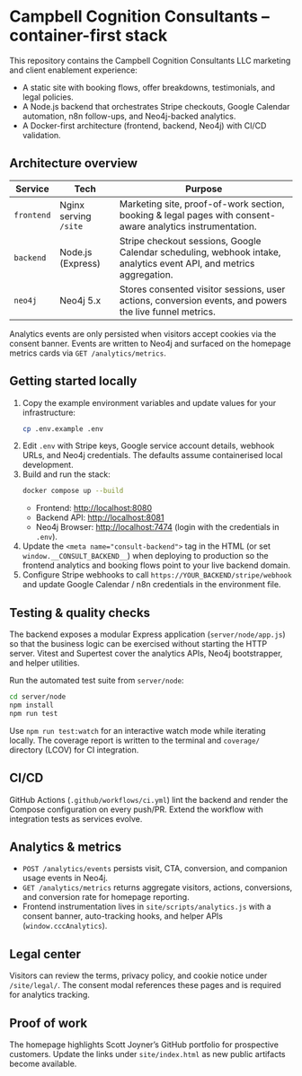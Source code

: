 # Campbell Cognition Consultants – container-first stack

This repository contains the Campbell Cognition Consultants LLC marketing and client enablement experience:

- A static site with booking flows, offer breakdowns, testimonials, and legal policies.
- A Node.js backend that orchestrates Stripe checkouts, Google Calendar automation, n8n follow-ups, and Neo4j-backed analytics.
- A Docker-first architecture (frontend, backend, Neo4j) with CI/CD validation.

## Architecture overview

| Service   | Tech | Purpose |
|-----------|------|---------|
| `frontend` | Nginx serving `/site` | Marketing site, proof-of-work section, booking & legal pages with consent-aware analytics instrumentation. |
| `backend`  | Node.js (Express) | Stripe checkout sessions, Google Calendar scheduling, webhook intake, analytics event API, and metrics aggregation. |
| `neo4j`    | Neo4j 5.x | Stores consented visitor sessions, user actions, conversion events, and powers the live funnel metrics. |

Analytics events are only persisted when visitors accept cookies via the consent banner. Events are written to Neo4j and surfaced on the homepage metrics cards via `GET /analytics/metrics`.

## Getting started locally

1. Copy the example environment variables and update values for your infrastructure:
   ```bash
   cp .env.example .env
   ```
2. Edit `.env` with Stripe keys, Google service account details, webhook URLs, and Neo4j credentials. The defaults assume containerised local development.
3. Build and run the stack:
   ```bash
   docker compose up --build
   ```
   - Frontend: <http://localhost:8080>
   - Backend API: <http://localhost:8081>
   - Neo4j Browser: <http://localhost:7474> (login with the credentials in `.env`).
4. Update the `<meta name="consult-backend">` tag in the HTML (or set `window.__CONSULT_BACKEND__`) when deploying to production so the frontend analytics and booking flows point to your live backend domain.
5. Configure Stripe webhooks to call `https://YOUR_BACKEND/stripe/webhook` and update Google Calendar / n8n credentials in the environment file.

## Testing & quality checks

The backend exposes a modular Express application (`server/node/app.js`) so that the business logic can be exercised without starting the HTTP server. Vitest and Supertest cover the analytics APIs, Neo4j bootstrapper, and helper utilities.

Run the automated test suite from `server/node`:

```bash
cd server/node
npm install
npm run test
```

Use `npm run test:watch` for an interactive watch mode while iterating locally. The coverage report is written to the terminal and `coverage/` directory (LCOV) for CI integration.

## CI/CD

GitHub Actions (`.github/workflows/ci.yml`) lint the backend and render the Compose configuration on every push/PR. Extend the workflow with integration tests as services evolve.

## Analytics & metrics

- `POST /analytics/events` persists visit, CTA, conversion, and companion usage events in Neo4j.
- `GET /analytics/metrics` returns aggregate visitors, actions, conversions, and conversion rate for homepage reporting.
- Frontend instrumentation lives in `site/scripts/analytics.js` with a consent banner, auto-tracking hooks, and helper APIs (`window.cccAnalytics`).

## Legal center

Visitors can review the terms, privacy policy, and cookie notice under `/site/legal/`. The consent modal references these pages and is required for analytics tracking.

## Proof of work

The homepage highlights Scott Joyner’s GitHub portfolio for prospective customers. Update the links under `site/index.html` as new public artifacts become available.

